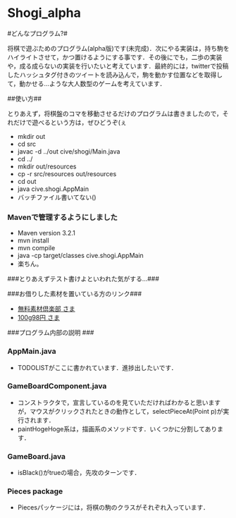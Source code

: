 Shogi_alpha
===========

#どんなプログラム?#

将棋で遊ぶためのプログラム(alpha版)です(未完成)．次にやる実装は，持ち駒をハイライトさせて，かつ置けるようにする事です．その後にでも，二歩の実装や，成る成らないの実装を行いたいと考えています．最終的には，twitterで投稿したハッシュタグ付きのツイートを読み込んで，駒を動かす位置などを取得して，動かせる...ような大人数型のゲームを考えています．

##使い方##

とりあえず，将棋盤のコマを移動させるだけのプログラムは書きましたので，それだけで遊べるという方は，ぜひどうぞ(ぇ


 - mkdir out
 - cd src
 - javac -d ../out cive/shogi/Main.java
 - cd ../
 - mkdir out/resources
 - cp -r src/resources out/resources
 - cd out
 - java cive.shogi.AppMain
 - バッチファイル書いてない()

### Mavenで管理するようにしました
 - Maven version 3.2.1
 - mvn install
 - mvn compile
 - java -cp target/classes cive.shogi.AppMain
 - 楽ちん。

###とりあえずテスト書けよといわれた気がする...###

###お借りした素材を置いている方のリンク###
 - [無料素材倶楽部 さま][1]
 - [100g98円 さま][2]

###プログラム内部の説明 ###
### AppMain.java ###
 - TODOLISTがここに書かれています．進捗出したいです．

### GameBoardComponent.java ###
 - コンストラクタで，宣言しているのを見ていただければわかると思いますが，マウスがクリックされたときの動作として，selectPieceAt(Point p)が実行されます．
 - paintHogeHoge系は，描画系のメソッドです．いくつかに分割してあります．

### GameBoard.java ###
 - isBlack()がtrueの場合，先攻のターンです．

### Pieces package ###
 - Piecesパッケージには，将棋の駒のクラスがそれぞれ入っています．


[1]: http://sozai.7gates.net/docs/japanese-chess/
[2]: http://www.pixiv.net/member_illust.php?mode=medium&illust_id=25263895
